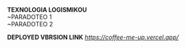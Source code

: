 __TEXNOLOGIA LOGISMIKOU__
<br> ~PARADOTEO 1
<br> ~PARADOTEO 2

**DEPLOYED VBRSION LINK**
_https://coffee-me-up.vercel.app/_

